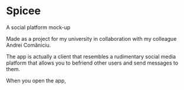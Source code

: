 # Spicee
A social platform mock-up 

Made as a project for my university in collaboration with my colleague Andrei Comăniciu.

The app is actually a client that resembles a rudimentary social media platform that allows you to befriend other users and send messages to them.

When you open the app, 
